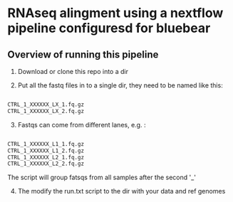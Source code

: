 # RNAseq alingment using a nextflow pipeline configuresd for bluebear

## Overview of running this pipeline

1. Download or clone this repo into a dir

2. Put all the fastq files in to a single dir, they need to be named like this:

```bash

CTRL_1_XXXXXX_LX_1.fq.gz
CTRL_1_XXXXXX_LX_2.fq.gz

```

3. Fastqs can come from different lanes, e.g. :

```bash

CTRL_1_XXXXXX_L1_1.fq.gz
CTRL_1_XXXXXX_L1_2.fq.gz
CTRL_1_XXXXXX_L2_1.fq.gz
CTRL_1_XXXXXX_L2_2.fq.gz

```

The script will group fatsqs from all samples after the second '_'


4. The modify the run.txt script to the dir with your data and ref genomes

